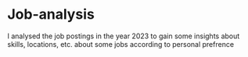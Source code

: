 # Job-analysis
I analysed the job postings in the year 2023 to gain some insights about skills, locations, etc. about some jobs according to personal prefrence
